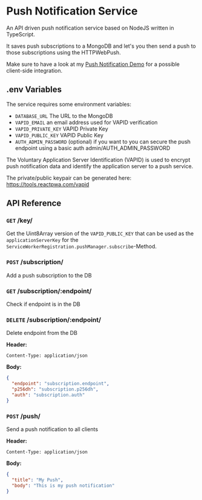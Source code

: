 # Push Notification Service

An API driven push notification service based on NodeJS written in TypeScript.

It saves push subscriptions to a MongoDB and let's you then send a push to those subscriptions using the HTTPWebPush.

Make sure to have a look at my [Push Notification Demo](https://github.com/nico-martin/notification-push-demo/) for a possible client-side integration.

## .env Variables
The service requires some environment variables:
* `DATABASE_URL` The URL to the MongoDB
* `VAPID_EMAIL` an email address used for VAPID verification 
* `VAPID_PRIVATE_KEY` VAPID Private Key
* `VAPID_PUBLIC_KEY` VAPID Public Key
* `AUTH_ADMIN_PASSWORD` (optional) if you want to you can secure the push endpoint using a basic auth admin/AUTH_ADMIN_PASSWORD

The Voluntary Application Server Identification (VAPID) is used to encrypt push notification data and identify the application server to a push service.

The private/public keypair can be generated here: https://tools.reactpwa.com/vapid

## API Reference

### `GET` /key/

Get the Uint8Array version of the `VAPID_PUBLIC_KEY` that can be used as the `applicationServerKey` for the `ServiceWorkerRegistration.pushManager.subscribe`-Method.

### `POST` /subscription/

Add a push subscription to the DB

### `GET` /subscription/:endpoint/

Check if endpoint is in the DB

### `DELETE` /subscription/:endpoint/

Delete endpoint from the DB

**Header:**

```
Content-Type: application/json
```

**Body:**
```json
{
  "endpoint": "subscription.endpoint",
  "p256dh": "subscription.p256dh",
  "auth": "subscription.auth"
}
```

### `POST` /push/

Send a push notification to all clients

**Header:**

```
Content-Type: application/json
```

**Body:**  
```json
{
  "title": "My Push",
  "body": "This is my push notification"
}
```
